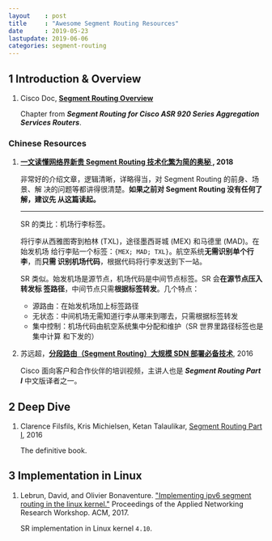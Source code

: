 ```yaml
---
layout    : post
title     : "Awesome Segment Routing Resources"
date      : 2019-05-23
lastupdate: 2019-06-06
categories: segment-routing
---
```


## 1 Introduction & Overview

1. Cisco Doc, **[Segment Routing
   Overview](https://www.cisco.com/c/en/us/td/docs/routers/asr920/configuration/guide/segment-routing/segment-routing-book/overview.pdf)**

    Chapter from ***Segment Routing for Cisco ASR 920 Series Aggregation Services Routers***.

### Chinese Resources

1. **[一文读懂网络界新贵 Segment Routing 技术化繁为简的奥秘
   ](http://net.yesky.com/148/703613148.shtml), 2018**

    非常好的介绍文章，逻辑清晰，详略得当，对 Segment Routing 的前身、场景、解
    决的问题等都讲得很清楚。**如果之前对 Segment Routing 没有任何了解，建议先
    从这篇读起。**

    ----

    SR 的类比：机场行李标签。

    将行李从西雅图寄到柏林 (TXL)，途径墨西哥城 (MEX) 和马德里 (MAD)。在始发机场
    给行李贴一个标签：`{MEX; MAD; TXL}`。航空系统**无需识别单个行李**，而**只需
    识别机场代码**，根据代码将行李发送到下一站。

    SR 类似。始发机场是源节点，机场代码是中间节点标签。SR 会**在源节点压入转发标
    签路径**，中间节点只需**根据标签转发**。几个特点：

    * 源路由：在始发机场加上标签路径
    * 无状态：中间机场无需知道行李从哪来到哪去，只需根据标签转发
    * 集中控制：机场代码由航空系统集中分配和维护（SR 世界里路径标签也是集中计算
      和下发的）

1. 苏远超，**[分段路由（Segment Routing）大规模 SDN 部署必备技术](http://m.mp.huandengpai.com/apps/player/pai/70463)**, 2016

    Cisco 面向客户和合作伙伴的培训视频，主讲人也是 ***Segment Routing Part I***
    中文版译者之一。

## 2 Deep Dive

1. Clarence Filsfils, Kris Michielsen, Ketan Talaulikar, [Segment Routing Part
   I](https://www.amazon.com/Segment-Routing-Part-Clarence-Filsfils-ebook/dp/B01I58LSUO), 2016

   The definitive book.

## 3 Implementation in Linux

1. Lebrun, David, and Olivier Bonaventure. ["Implementing ipv6 segment routing in
   the linux kernel."](https://inl.info.ucl.ac.be/system/files/paper_10.pdf)
   Proceedings of the Applied Networking Research Workshop.  ACM, 2017.

   SR implementation in Linux kernel `4.10`.
